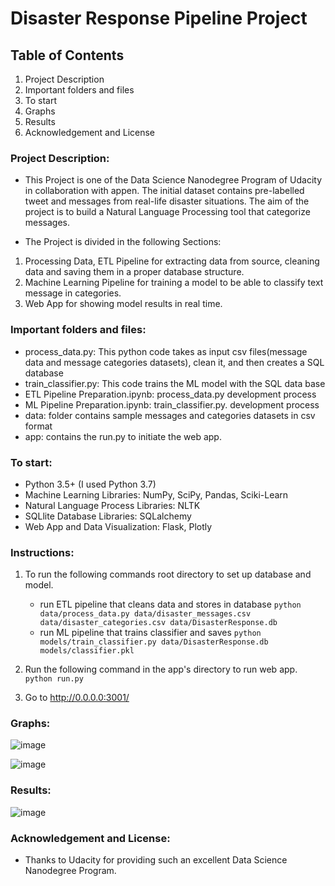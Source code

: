 # Disaster Response Pipeline Project

## Table of Contents
1. Project Description
2. Important folders and files
3. To start
4. Graphs
5. Results
6. Acknowledgement and License

### Project Description:

* This Project is one of the Data Science Nanodegree Program of Udacity in collaboration with appen. The initial dataset contains pre-labelled tweet and messages from real-life disaster situations. The aim of the project is to build a Natural Language Processing tool that categorize messages.

* The Project is divided in the following Sections:

1. Processing Data, ETL Pipeline for extracting data from source, cleaning data and saving them in a proper database structure.
2. Machine Learning Pipeline for training a model to be able to classify text message in categories.
3. Web App for showing model results in real time.

### Important folders and files:

* process_data.py: This python code takes as input csv files(message data and message categories datasets), clean it, and then creates a SQL database
* train_classifier.py: This code trains the ML model with the SQL data base
* ETL Pipeline Preparation.ipynb: process_data.py development process
* ML Pipeline Preparation.ipynb: train_classifier.py. development process
* data: folder contains sample messages and categories datasets in csv format
* app: contains the run.py to initiate the web app.

### To start:

* Python 3.5+ (I used Python 3.7)
* Machine Learning Libraries: NumPy, SciPy, Pandas, Sciki-Learn
* Natural Language Process Libraries: NLTK
* SQLlite Database Libraries: SQLalchemy
* Web App and Data Visualization: Flask, Plotly

### Instructions:
1.  To run the following commands root directory to set up database and model.

    - run ETL pipeline that cleans data and stores in database
        `python data/process_data.py data/disaster_messages.csv data/disaster_categories.csv data/DisasterResponse.db`
    - run ML pipeline that trains classifier and saves
        `python models/train_classifier.py data/DisasterResponse.db models/classifier.pkl`

2. Run the following command in the app's directory to run web app.
    `python run.py`

3. Go to http://0.0.0.0:3001/

### Graphs:
![image](https://user-images.githubusercontent.com/81925727/131719852-a1aa7a69-b5be-42b7-b709-04cf66c571f3.png)

![image](https://user-images.githubusercontent.com/81925727/131720238-866a5b89-fa66-412d-98ce-5258544c06c7.png)

### Results:

![image](https://user-images.githubusercontent.com/81925727/131721031-29834a7a-5ffb-4932-9597-ace94eb64129.png)


### Acknowledgement and License:
* Thanks to Udacity for providing such an excellent Data Science Nanodegree Program.
